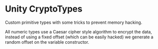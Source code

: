 # Unity CryptoTypes
Custom primitive types with some tricks to prevent memory hacking.

All numeric types use a Caesar cipher style algorithm to encrypt the data, instead of using a fixed offset (which can be easily hacked) we generate a random offset on the variable constructor.